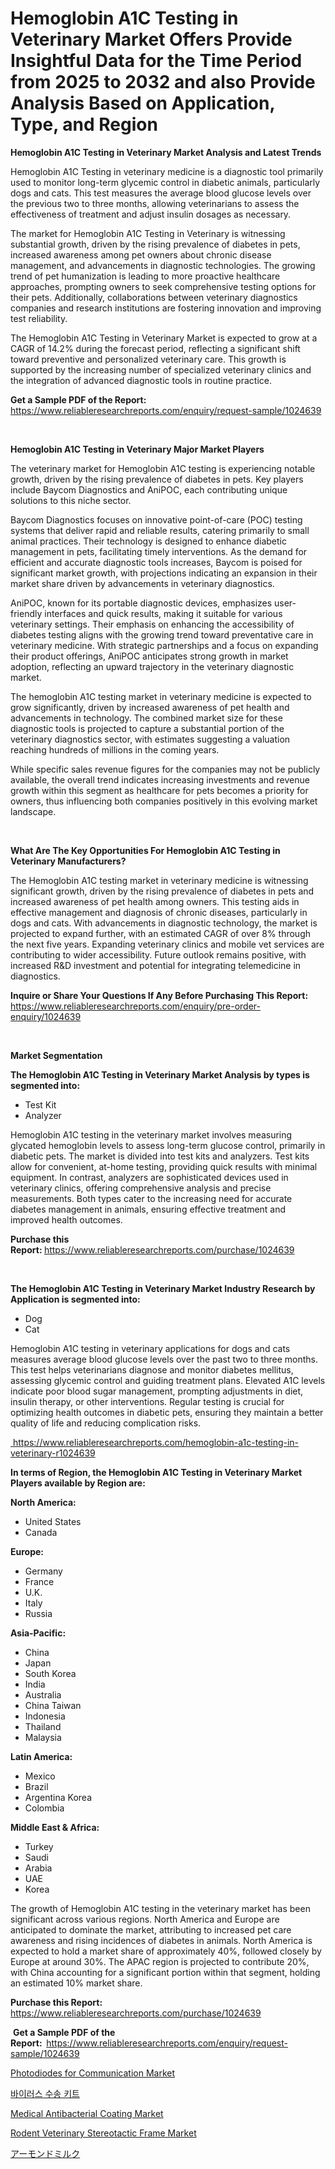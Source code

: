 <p><h1>Hemoglobin A1C Testing in Veterinary Market Offers Provide Insightful Data for the Time Period from 2025 to 2032 and also Provide Analysis Based on Application, Type, and Region</h1></p><p><strong>Hemoglobin A1C Testing in Veterinary Market Analysis and Latest Trends</strong></p>
<p><p>Hemoglobin A1C Testing in veterinary medicine is a diagnostic tool primarily used to monitor long-term glycemic control in diabetic animals, particularly dogs and cats. This test measures the average blood glucose levels over the previous two to three months, allowing veterinarians to assess the effectiveness of treatment and adjust insulin dosages as necessary.</p><p>The market for Hemoglobin A1C Testing in Veterinary is witnessing substantial growth, driven by the rising prevalence of diabetes in pets, increased awareness among pet owners about chronic disease management, and advancements in diagnostic technologies. The growing trend of pet humanization is leading to more proactive healthcare approaches, prompting owners to seek comprehensive testing options for their pets. Additionally, collaborations between veterinary diagnostics companies and research institutions are fostering innovation and improving test reliability.</p><p>The Hemoglobin A1C Testing in Veterinary Market is expected to grow at a CAGR of 14.2% during the forecast period, reflecting a significant shift toward preventive and personalized veterinary care. This growth is supported by the increasing number of specialized veterinary clinics and the integration of advanced diagnostic tools in routine practice.</p></p>
<p><strong>Get a Sample PDF of the Report:&nbsp;</strong> <a href="https://www.reliableresearchreports.com/enquiry/request-sample/1024639?utm_campaign=38&utm_medium=2&utm_source=Github&utm_content=ia&utm_term=08032025&utm_id=hemoglobin-a1c-testing-in-veterinary">https://www.reliableresearchreports.com/enquiry/request-sample/1024639</a></p>
<p>&nbsp;</p>
<p><strong>Hemoglobin A1C Testing in Veterinary Major Market Players</strong></p>
<p><p>The veterinary market for Hemoglobin A1C testing is experiencing notable growth, driven by the rising prevalence of diabetes in pets. Key players include Baycom Diagnostics and AniPOC, each contributing unique solutions to this niche sector.</p><p>Baycom Diagnostics focuses on innovative point-of-care (POC) testing systems that deliver rapid and reliable results, catering primarily to small animal practices. Their technology is designed to enhance diabetic management in pets, facilitating timely interventions. As the demand for efficient and accurate diagnostic tools increases, Baycom is poised for significant market growth, with projections indicating an expansion in their market share driven by advancements in veterinary diagnostics.</p><p>AniPOC, known for its portable diagnostic devices, emphasizes user-friendly interfaces and quick results, making it suitable for various veterinary settings. Their emphasis on enhancing the accessibility of diabetes testing aligns with the growing trend toward preventative care in veterinary medicine. With strategic partnerships and a focus on expanding their product offerings, AniPOC anticipates strong growth in market adoption, reflecting an upward trajectory in the veterinary diagnostic market.</p><p>The hemoglobin A1C testing market in veterinary medicine is expected to grow significantly, driven by increased awareness of pet health and advancements in technology. The combined market size for these diagnostic tools is projected to capture a substantial portion of the veterinary diagnostics sector, with estimates suggesting a valuation reaching hundreds of millions in the coming years.</p><p>While specific sales revenue figures for the companies may not be publicly available, the overall trend indicates increasing investments and revenue growth within this segment as healthcare for pets becomes a priority for owners, thus influencing both companies positively in this evolving market landscape.</p></p>
<p>&nbsp;</p>
<p><strong>What Are The Key Opportunities For Hemoglobin A1C Testing in Veterinary Manufacturers?</strong></p>
<p><p>The Hemoglobin A1C testing market in veterinary medicine is witnessing significant growth, driven by the rising prevalence of diabetes in pets and increased awareness of pet health among owners. This testing aids in effective management and diagnosis of chronic diseases, particularly in dogs and cats. With advancements in diagnostic technology, the market is projected to expand further, with an estimated CAGR of over 8% through the next five years. Expanding veterinary clinics and mobile vet services are contributing to wider accessibility. Future outlook remains positive, with increased R&D investment and potential for integrating telemedicine in diagnostics.</p></p>
<p><strong>Inquire or Share Your Questions If Any Before Purchasing This Report:</strong> <a href="https://www.reliableresearchreports.com/enquiry/pre-order-enquiry/1024639?utm_campaign=38&utm_medium=2&utm_source=Github&utm_content=ia&utm_term=08032025&utm_id=hemoglobin-a1c-testing-in-veterinary">https://www.reliableresearchreports.com/enquiry/pre-order-enquiry/1024639</a></p>
<p>&nbsp;</p>
<p><strong>Market Segmentation</strong></p>
<p><strong>The Hemoglobin A1C Testing in Veterinary Market Analysis by types is segmented into:</strong></p>
<p><ul><li>Test Kit</li><li>Analyzer</li></ul></p>
<p><p>Hemoglobin A1C testing in the veterinary market involves measuring glycated hemoglobin levels to assess long-term glucose control, primarily in diabetic pets. The market is divided into test kits and analyzers. Test kits allow for convenient, at-home testing, providing quick results with minimal equipment. In contrast, analyzers are sophisticated devices used in veterinary clinics, offering comprehensive analysis and precise measurements. Both types cater to the increasing need for accurate diabetes management in animals, ensuring effective treatment and improved health outcomes.</p></p>
<p><strong>Purchase this Report:&nbsp;</strong><a href="https://www.reliableresearchreports.com/purchase/1024639?utm_campaign=38&utm_medium=2&utm_source=Github&utm_content=ia&utm_term=08032025&utm_id=hemoglobin-a1c-testing-in-veterinary">https://www.reliableresearchreports.com/purchase/1024639</a></p>
<p>&nbsp;</p>
<p><strong>The Hemoglobin A1C Testing in Veterinary Market Industry Research by Application is segmented into:</strong></p>
<p><ul><li>Dog</li><li>Cat</li></ul></p>
<p><p>Hemoglobin A1C testing in veterinary applications for dogs and cats measures average blood glucose levels over the past two to three months. This test helps veterinarians diagnose and monitor diabetes mellitus, assessing glycemic control and guiding treatment plans. Elevated A1C levels indicate poor blood sugar management, prompting adjustments in diet, insulin therapy, or other interventions. Regular testing is crucial for optimizing health outcomes in diabetic pets, ensuring they maintain a better quality of life and reducing complication risks.</p></p>
<p><a href="https://www.reliableresearchreports.com/hemoglobin-a1c-testing-in-veterinary-r1024639?utm_campaign=38&utm_medium=2&utm_source=Github&utm_content=ia&utm_term=08032025&utm_id=hemoglobin-a1c-testing-in-veterinary">&nbsp;https://www.reliableresearchreports.com/hemoglobin-a1c-testing-in-veterinary-r1024639</a></p>
<p><strong>In terms of Region, the Hemoglobin A1C Testing in Veterinary Market Players available by Region are:</strong></p>
<p>
    <p> <strong> North America: </strong>
        <ul>
            <li>United States</li>
            <li>Canada</li>
        </ul>
        </p> 
    <p> <strong> Europe: </strong>
        <ul>
            <li>Germany</li>
            <li>France</li>
            <li>U.K.</li>
            <li>Italy</li>
            <li>Russia</li>
        </ul>
        </p> 
    <p> <strong> Asia-Pacific: </strong>
        <ul>
            <li>China</li>
            <li>Japan</li>
            <li>South Korea</li>
            <li>India</li>
            <li>Australia</li>
            <li>China Taiwan</li>
            <li>Indonesia</li>
            <li>Thailand</li>
            <li>Malaysia</li>
        </ul>
        </p> 
    <p> <strong> Latin America: </strong>
        <ul>
            <li>Mexico</li>
            <li>Brazil</li>
            <li>Argentina Korea</li>
            <li>Colombia</li>
        </ul>
        </p> 
    <p> <strong> Middle East & Africa: </strong>
        <ul>
            <li>Turkey</li>
            <li>Saudi</li>
            <li>Arabia</li>
            <li>UAE</li>
            <li>Korea</li>
        </ul>
    </p>
    </p>
<p><p>The growth of Hemoglobin A1C testing in the veterinary market has been significant across various regions. North America and Europe are anticipated to dominate the market, attributing to increased pet care awareness and rising incidences of diabetes in animals. North America is expected to hold a market share of approximately 40%, followed closely by Europe at around 30%. The APAC region is projected to contribute 20%, with China accounting for a significant portion within that segment, holding an estimated 10% market share.</p></p>
<p><strong>Purchase this Report: </strong><a href="https://www.reliableresearchreports.com/purchase/1024639?utm_campaign=38&utm_medium=2&utm_source=Github&utm_content=ia&utm_term=08032025&utm_id=hemoglobin-a1c-testing-in-veterinary">https://www.reliableresearchreports.com/purchase/1024639</a></p>
<p>&nbsp;<strong>Get a Sample PDF of the Report:&nbsp;&nbsp;</strong><a href="https://www.reliableresearchreports.com/enquiry/request-sample/1024639?utm_campaign=38&utm_medium=2&utm_source=Github&utm_content=ia&utm_term=08032025&utm_id=hemoglobin-a1c-testing-in-veterinary">https://www.reliableresearchreports.com/enquiry/request-sample/1024639</a></p>
<p><strong></strong></p>
<p><p><a href="https://github.com/avirsuckra/Market-Research-Report-List-1/blob/main/photodiodes-for-communication-market.md?utm_campaign=38&utm_medium=2&utm_source=Github&utm_content=ia&utm_term=08032025&utm_id=hemoglobin-a1c-testing-in-veterinary">Photodiodes for Communication Market</a></p><p><a href="https://github.com/laholand/Market-Research-Report-List-7/blob/main/452545742514.md?utm_campaign=38&utm_medium=2&utm_source=Github&utm_content=ia&utm_term=08032025&utm_id=hemoglobin-a1c-testing-in-veterinary">바이러스 수송 키트</a></p><p><a href="https://github.com/nicoytabiz7/Market-Research-Report-List-1/blob/main/medical-antibacterial-coating-market.md?utm_campaign=38&utm_medium=2&utm_source=Github&utm_content=ia&utm_term=08032025&utm_id=hemoglobin-a1c-testing-in-veterinary">Medical Antibacterial Coating Market</a></p><p><a href="https://github.com/sekohlorik/Market-Research-Report-List-1/blob/main/rodent-veterinary-stereotactic-frame-market.md?utm_campaign=38&utm_medium=2&utm_source=Github&utm_content=ia&utm_term=08032025&utm_id=hemoglobin-a1c-testing-in-veterinary">Rodent Veterinary Stereotactic Frame Market</a></p><p><a href="https://github.com/mohamedbakry57/Market-Research-Report-List-7/blob/main/924279742169.md?utm_campaign=38&utm_medium=2&utm_source=Github&utm_content=ia&utm_term=08032025&utm_id=hemoglobin-a1c-testing-in-veterinary">アーモンドミルク</a></p></p>